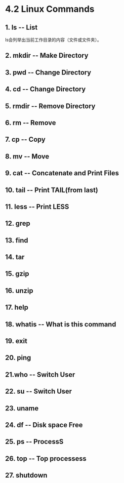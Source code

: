 # 4.2 Linux Commands

## 1. ls -- List

 ls会列举出当前工作目录的内容（文件或文件夹）。

## 2. mkdir -- Make Directory

## 3. pwd -- Change Directory

## 4. cd -- Change Directory

## 5. rmdir -- Remove Directory

## 6. rm -- Remove

## 7. cp -- Copy

## 8. mv -- Move

## 9. cat -- Concatenate and Print Files

## 10. tail -- Print TAIL\(from last\)

## 11. less -- Print LESS

## 12. grep

## 13. find

## 14. tar

## 15. gzip

## 16. unzip

## 17. help

## 18. whatis -- What is this command

## 19. exit

## 20. ping

## 21.who -- Switch User

## 22. su -- Switch User

## 23. uname

## 24. df -- Disk space Free

## 25. ps -- ProcessS

## 26. top -- Top processess

## 27. shutdown


